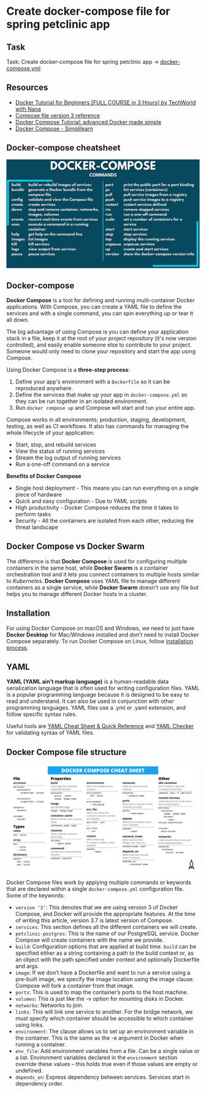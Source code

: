 # Create docker-compose file for spring petclinic app

## Task

Task: Create docker-compose file for spring petclinic app -> [docker-compose.yml](../docker-compose.yml)

## Resources

- [Docker Tutorial for Beginners [FULL COURSE in 3 Hours] by TechWorld with Nana](https://youtu.be/3c-iBn73dDE?si=CWVZAiVqEFOlDqOE)
- [Compose file version 3 reference](https://docs.docker.com/compose/compose-file/compose-file-v3/)
- [Docker Compose Tutorial: advanced Docker made simple](https://www.educative.io/blog/docker-compose-tutorial)
- [Docker Compose - Simplilearn](https://www.simplilearn.com/tutorials/docker-tutorial/docker-compose)    

## Docker-compose cheatsheet 

![2](../resources/docker_compose_commands.jpg)

## Docker-compose

**Docker Compose** is a tool for defining and running multi-container Docker applications. With Compose, you can create a YAML file to define the services and with a single command, you can spin everything up or tear it all down.

The big advantage of using Compose is you can define your application stack in a file, keep it at the root of your project repository (it's now version controlled), and easily enable someone else to contribute to your project. Someone would only need to clone your repository and start the app using Compose.

Using Docker Compose is a **three-step process**:
1. Define your app's environment with a `Dockerfile` so it can be reproduced anywhere.
2. Define the services that make up your app in `docker-compose.yml` so they can be run together in an isolated environment.
3. Run `docker compose up` and Compose will start and run your entire app.

Compose works in all environments; production, staging, development, testing, as well as CI workflows. It also has commands for managing the whole lifecycle of your application:
- Start, stop, and rebuild services
- View the status of running services
- Stream the log output of running services
- Run a one-off command on a service

**Benefits of Docker Compose**
- Single host deployment - This means you can run everything on a single piece of hardware
- Quick and easy configuration - Due to YAML scripts
- High productivity - Docker Compose reduces the time it takes to perform tasks
- Security - All the containers are isolated from each other, reducing the threat landscape

## Docker Compose vs Docker Swarm

The difference is that **Docker Compose** is used for configuring multiple containers in the same host, while **Docker Swarm** is a container orchestration tool and it lets you connect containers to multiple hosts similar to *Kubernetes*. **Docker Compose** uses YAML file to manage different containers as a single service, while **Docker Swarm** doesn't use any file but helps you to manage different Docker hosts in a cluster. 

## Installation

For using Docker Compose on macOS and Windows, we need to just have **Docker Desktop** for Mac/Windows installed and don’t need to install Docker Compose separately. To run Docker Compose on Linux, follow [installation process](https://docs.docker.com/compose/install/linux/).

## YAML

**YAML (YAML ain’t markup language)** is a human-readable data serialization language that is often used for writing configuration files. YAML is a popular programming language because it is designed to be easy to read and understand. It can also be used in conjunction with other programming languages. YAML files use a .yml or .yaml extension, and follow specific syntax rules. 

Useful tools are [YAML Cheat Sheet & Quick Reference](https://quickref.me/yaml.html) and [YAML Checker](https://yamlchecker.com/) for validating syntax of YAML files.

## Docker Compose file structure

![1](../resources/docker_compose_cheat_sheet.png)
  
Docker Compose files work by applying multiple commands or keywords that are declared within a single `docker-compose.yml` configuration file. Some of the keywords:
- `version ‘3’`: This denotes that we are using version 3 of Docker Compose, and Docker will provide the appropriate features. At the time of writing this article, version 3.7 is latest version of Compose.
- `services`: This section defines all the different containers we will create.
- `petclinic-postgres`: This is the name of our PostgreSQL service. Docker Compose will create containers with the name we provide.
- `build`: Configuration options that are applied at build time. `build` can be specified either as a string containing a path to the build context or, as an object with the path specified under context and optionally Dockerfile and args.
- `image`: If we don’t have a Dockerfile and want to run a service using a pre-built image, we specify the image location using the image clause. Compose will fork a container from that image.
- `ports`: This is used to map the container’s ports to the host machine.
- `volumes`: This is just like the -v option for mounting disks in Docker. 
- `networks`: Networks to join.
- `links`: This will link one service to another. For the bridge network, we must specify which container should be accessible to which container using links.
- `environment`: The clause allows us to set up an environment variable in the container. This is the same as the -e argument in Docker when running a container.
- `env_file`: Add environment variables from a file. Can be a single value or a list. Environment variables declared in the `environment` section override these values – this holds true even if those values are empty or undefined.
- `depends_on`: Express dependency between services. Services start in dependency order.
